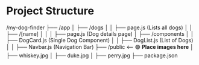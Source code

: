 # Project Structure

/my-dog-finder
 ├── /app
 │   ├── /dogs
 │   │   ├── page.js  (Lists all dogs)
 │   │   ├── /[name]
 │   │   │   ├── page.js  (Dog details page)
 │   ├── /components
 │   │   ├── DogCard.js (Single Dog Component)
 │   │   ├── DogList.js (List of Dogs)
 │   │   ├── Navbar.js (Navigation Bar)
 ├── /public  <-- 🟢 **Place images here**
 │   ├── whiskey.jpg
 │   ├── duke.jpg
 │   ├── perry.jpg
 ├── package.json
